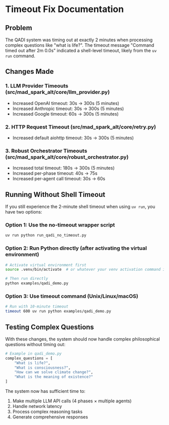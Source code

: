 # Timeout Fix Documentation

## Problem
The QADI system was timing out at exactly 2 minutes when processing complex questions like "what is life?". The timeout message "Command timed out after 2m 0.0s" indicated a shell-level timeout, likely from the `uv run` command.

## Changes Made

### 1. **LLM Provider Timeouts** (src/mad_spark_alt/core/llm_provider.py)
- Increased OpenAI timeout: 30s → 300s (5 minutes)
- Increased Anthropic timeout: 30s → 300s (5 minutes) 
- Increased Google timeout: 60s → 300s (5 minutes)

### 2. **HTTP Request Timeout** (src/mad_spark_alt/core/retry.py)
- Increased default aiohttp timeout: 30s → 300s (5 minutes)

### 3. **Robust Orchestrator Timeouts** (src/mad_spark_alt/core/robust_orchestrator.py)
- Increased total timeout: 180s → 300s (5 minutes)
- Increased per-phase timeout: 40s → 75s
- Increased per-agent call timeout: 30s → 60s

## Running Without Shell Timeout

If you still experience the 2-minute shell timeout when using `uv run`, you have two options:

### Option 1: Use the no-timeout wrapper script
```bash
uv run python run_qadi_no_timeout.py
```

### Option 2: Run Python directly (after activating the virtual environment)
```bash
# Activate virtual environment first
source .venv/bin/activate  # or whatever your venv activation command is

# Then run directly
python examples/qadi_demo.py
```

### Option 3: Use timeout command (Unix/Linux/macOS)
```bash
# Run with 10-minute timeout
timeout 600 uv run python examples/qadi_demo.py
```

## Testing Complex Questions

With these changes, the system should now handle complex philosophical questions without timing out:

```python
# Example in qadi_demo.py
complex_questions = [
    "What is life?",
    "What is consciousness?",
    "How can we solve climate change?",
    "What is the meaning of existence?"
]
```

The system now has sufficient time to:
1. Make multiple LLM API calls (4 phases × multiple agents)
2. Handle network latency
3. Process complex reasoning tasks
4. Generate comprehensive responses